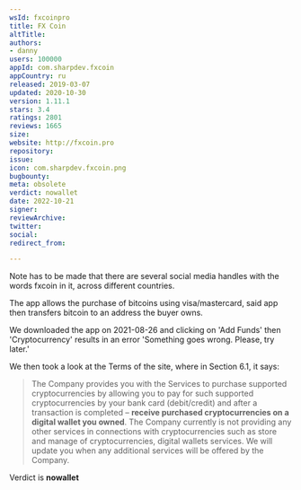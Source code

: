```yaml
---
wsId: fxcoinpro
title: FX Coin
altTitle: 
authors:
- danny
users: 100000
appId: com.sharpdev.fxcoin
appCountry: ru
released: 2019-03-07
updated: 2020-10-30
version: 1.11.1
stars: 3.4
ratings: 2801
reviews: 1665
size: 
website: http://fxcoin.pro
repository: 
issue: 
icon: com.sharpdev.fxcoin.png
bugbounty: 
meta: obsolete
verdict: nowallet
date: 2022-10-21
signer: 
reviewArchive: 
twitter: 
social: 
redirect_from: 

---
```


Note has to be made that there are several social media handles with the words fxcoin in it, across different countries.

The app allows the purchase of bitcoins using visa/mastercard, said app then transfers bitcoin to an address the buyer owns.

We downloaded the app on 2021-08-26 and clicking on 'Add Funds' then 'Cryptocurrency' results in an error 'Something goes wrong. Please, try later.' 

We then took a look at the Terms of the site, where in Section 6.1, it says:

> The Company provides you with the Services to purchase supported cryptocurrencies by allowing you to pay for such supported cryptocurrencies by your bank card (debit/credit) and after a transaction is completed – **receive purchased cryptocurrencies on a digital wallet you owned**. The Company currently is not providing any other services in connections with cryptocurrencies such as store and manage of cryptocurrencies, digital wallets services. We will update you when any additional services will be offered by the Company.

Verdict is **nowallet**



